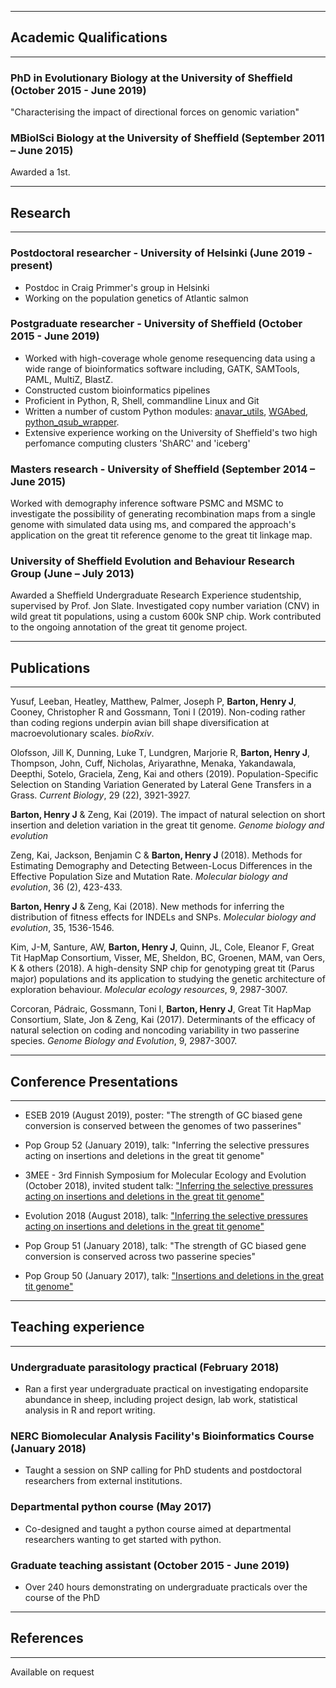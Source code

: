 
---
## Academic Qualifications
___

### PhD in Evolutionary Biology at the University of Sheffield (October 2015 - June 2019)

"Characterising the impact of directional forces on genomic variation" 

### MBiolSci Biology at the University of Sheffield (September 2011 – June 2015) 

Awarded a 1st. 

___
## Research 
___

### Postdoctoral researcher - University of Helsinki (June 2019 - present)

* Postdoc in Craig Primmer's group in Helsinki
* Working on the population genetics of Atlantic salmon

### Postgraduate researcher - University of Sheffield (October 2015 - June 2019)

* Worked with high-coverage whole genome resequencing data using a wide range of bioinformatics software including, GATK, SAMTools, PAML, MultiZ, BlastZ.
* Constructed custom bioinformatics pipelines
* Proficient in Python, R, Shell, commandline Linux and Git
* Written a number of custom Python modules: [anavar_utils](https://henryjuho.github.io/anavar_utils/), [WGAbed](https://henryjuho.github.io/WGAbed/), [python_qsub_wrapper](https://github.com/henryjuho/python_qsub_wrapper).
* Extensive experience working on the University of Sheffield's two high perfomance computing clusters 'ShARC' and 'iceberg'

### Masters research - University of Sheffield (September 2014 – June 2015)

Worked with demography inference software PSMC and MSMC to investigate the possibility of generating recombination maps
from a single genome with simulated data using ms, and compared the approach's application on the great tit reference genome
to the great tit linkage map.

### University of Sheffield Evolution and Behaviour Research Group (June – July 2013)

Awarded a Sheffield Undergraduate Research Experience studentship, supervised by Prof. 
Jon Slate. Investigated copy number variation (CNV) in wild great tit populations, 
using a custom 600k SNP chip. Work contributed to the ongoing annotation of the great 
tit genome project.

___
## Publications
___

Yusuf, Leeban, Heatley, Matthew, Palmer, Joseph P, **Barton, Henry J**, Cooney, Christopher R and Gossmann, Toni I (2019). Non-coding rather than coding regions underpin avian bill shape diversification at macroevolutionary scales. *bioRxiv*.

Olofsson, Jill K, Dunning, Luke T, Lundgren, Marjorie R, **Barton, Henry J**, Thompson, John, Cuff, Nicholas, Ariyarathne, Menaka, Yakandawala, Deepthi, Sotelo, Graciela, Zeng, Kai and others (2019). Population-Specific Selection on Standing Variation Generated by Lateral Gene Transfers in a Grass. *Current Biology*, 29 (22), 3921-3927.

**Barton, Henry J** & Zeng, Kai (2019). The impact of natural selection on short insertion and deletion variation in the great tit genome. *Genome biology and evolution*

Zeng, Kai, Jackson, Benjamin C & **Barton, Henry J** (2018). Methods for Estimating Demography and Detecting Between-Locus Differences in the Effective Population Size and Mutation Rate. *Molecular biology and evolution*, 36 (2), 423-433.

**Barton, Henry J** & Zeng, Kai (2018). New methods for inferring the distribution of fitness effects for INDELs and SNPs. *Molecular biology and evolution*, 35, 1536-1546.

Kim, J-M, Santure, AW, **Barton, Henry J**, Quinn, JL, Cole, Eleanor F, Great Tit HapMap Consortium, Visser, ME, Sheldon, BC, Groenen, MAM, van Oers, K & others (2018). A high-density SNP chip for genotyping great tit (Parus major) populations and its application to studying the genetic architecture of exploration behaviour. *Molecular ecology resources*, 9, 2987-3007.

Corcoran, Pádraic, Gossmann, Toni I, **Barton, Henry J**, Great Tit HapMap Consortium, Slate, Jon & Zeng, Kai (2017). Determinants of the efficacy of natural selection on coding and noncoding variability in two passerine species. *Genome Biology and Evolution*, 9, 2987-3007.

___
## Conference Presentations
___

* ESEB 2019 (August 2019), poster: "The strength of GC biased gene conversion is conserved between the genomes of two passerines"

* Pop Group 52 (January 2019), talk: "Inferring the selective pressures acting on insertions and deletions in the great tit genome"

* 3MEE - 3rd Finnish Symposium for Molecular Ecology and Evolution (October 2018), invited student talk: ["Inferring the selective pressures acting on insertions and deletions in the great tit genome"](https://github.com/henryjuho/3mee_talk/blob/master/3mee_2018_hbarton.pdf)

* Evolution 2018 (August 2018), talk: ["Inferring the selective pressures acting on insertions and deletions in the great tit genome"](https://github.com/henryjuho/evolution2018_talk/blob/master/evolution2018_hbarton.pdf)

* Pop Group 51 (January 2018), talk: "The strength of GC biased gene conversion is conserved across two passerine species"

* Pop Group 50 (January 2017), talk: ["Insertions and deletions in the great tit genome"](https://github.com/henryjuho/PopGroup50_talk/blob/master/HBarton_popgroup50_pres.pdf) 

___
## Teaching experience
___

### Undergraduate parasitology practical (February 2018)

* Ran a first year undergraduate practical on investigating endoparsite abundance in sheep, including project design, lab work, statistical analysis in R and report writing.

### NERC Biomolecular Analysis Facility's Bioinformatics Course (January 2018)

* Taught a session on SNP calling for PhD students and postdoctoral researchers from external institutions.

### Departmental python course (May 2017) 

* Co-designed and taught a python course aimed at departmental researchers wanting to get started with python.

### Graduate teaching assistant (October 2015 - June 2019)

* Over 240 hours demonstrating on undergraduate practicals over the course of the PhD

___
## References
___

Available on request
